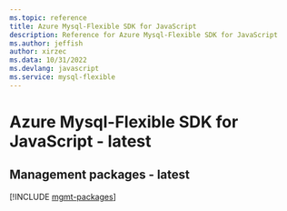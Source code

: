 ```yaml
---
ms.topic: reference
title: Azure Mysql-Flexible SDK for JavaScript
description: Reference for Azure Mysql-Flexible SDK for JavaScript
ms.author: jeffish
author: xirzec
ms.data: 10/31/2022
ms.devlang: javascript
ms.service: mysql-flexible
---
```

# Azure Mysql-Flexible SDK for JavaScript - latest

## Management packages - latest
[!INCLUDE [mgmt-packages](mysql-flexible-mgmt-index.md)]